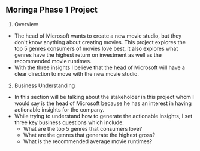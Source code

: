 ## Moringa Phase 1 Project
1. Overview
- The head of Microsoft wants to create a new movie studio, but they don't know anything about creating movies. This project explores the top 5 genres consumers of movies love best, it also explores what genres have the highest return on investment as well as the recommended movie runtimes.
- With the three insights I believe that the head of Microsoft will have a clear direction to move with the new movie studio.

2. Business Understanding
- In this section will be talking about the stakeholder in this project whom I would say is the head of Microsoft because he has an interest in having actionable insights for the company.
- While trying to understand how to generate the actionable insights, I set three key business questions which include: 
    - What are the top 5 genres that consumers love?
    - What are the genres that generate the highest gross?
    - What is the recommended average movie runtimes?
